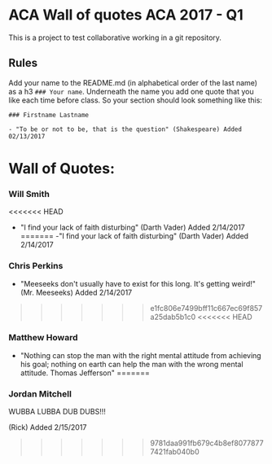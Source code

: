 # ACA Wall of quotes ACA 2017 - Q1

This is a project to test collaborative working in a git repository.

## Rules

Add your name to the README.md (in alphabetical order of the last name) as a h3 `### Your name`. Underneath the name you add one quote that you like each time before class.
So your section should look something like this:

```
### Firstname Lastname

- "To be or not to be, that is the question" (Shakespeare) Added 02/13/2017
```

# Wall of Quotes:
### Will Smith

<<<<<<< HEAD
- "I find your lack of faith disturbing" (Darth Vader) Added 2/14/2017
=======
-"I find your lack of faith disturbing" (Darth Vader) Added 2/14/2017

### Chris Perkins

- "Meeseeks don't usually have to exist for this long. It's getting weird!" (Mr. Meeseeks) Added 2/14/2017
>>>>>>> e1fc806e7499bff11c667ec69f857a25dab5b1c0
<<<<<<< HEAD
### Matthew Howard
- "Nothing can stop the man with the right mental attitude from achieving his goal; nothing on earth can help the man with the wrong mental attitude. Thomas Jefferson"
=======

### Jordan Mitchell 

WUBBA LUBBA DUB DUBS!!!

(Rick) Added 2/15/2017
>>>>>>> 9781daa991fb679c4b8ef80778777421fab040b0

